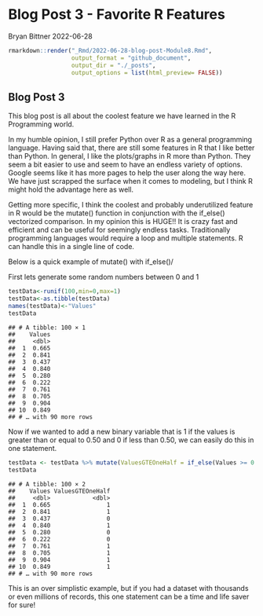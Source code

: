 Blog Post 3 - Favorite R Features
================
Bryan Bittner
2022-06-28

``` r
rmarkdown::render("_Rmd/2022-06-28-blog-post-Module8.Rmd", 
                  output_format = "github_document",
                  output_dir = "./_posts",
                  output_options = list(html_preview= FALSE))
```

## Blog Post 3

This blog post is all about the coolest feature we have learned in the R
Programming world.

In my humble opinion, I still prefer Python over R as a general
programming language. Having said that, there are still some features in
R that I like better than Python. In general, I like the plots/graphs in
R more than Python. They seem a bit easier to use and seem to have an
endless variety of options. Google seems like it has more pages to help
the user along the way here. We have just scrapped the surface when it
comes to modeling, but I think R might hold the advantage here as well.

Getting more specific, I think the coolest and probably underutilized
feature in R would be the mutate() function in conjunction with the
if_else() vectorized comparison. In my opinion this is HUGE!! It is
crazy fast and efficient and can be useful for seemingly endless tasks.
Traditionally programming languages would require a loop and multiple
statements. R can handle this in a single line of code.

Below is a quick example of mutate() with if_else()/

First lets generate some random numbers between 0 and 1

``` r
testData<-runif(100,min=0,max=1)
testData<-as.tibble(testData)
names(testData)<-"Values"
testData
```

    ## # A tibble: 100 × 1
    ##    Values
    ##     <dbl>
    ##  1  0.665
    ##  2  0.841
    ##  3  0.437
    ##  4  0.840
    ##  5  0.280
    ##  6  0.222
    ##  7  0.761
    ##  8  0.705
    ##  9  0.904
    ## 10  0.849
    ## # … with 90 more rows

Now if we wanted to add a new binary variable that is 1 if the values is
greater than or equal to 0.50 and 0 if less than 0.50, we can easily do
this in one statement.

``` r
testData <- testData %>% mutate(ValuesGTEOneHalf = if_else(Values >= 0.5,1,0))
testData
```

    ## # A tibble: 100 × 2
    ##    Values ValuesGTEOneHalf
    ##     <dbl>            <dbl>
    ##  1  0.665                1
    ##  2  0.841                1
    ##  3  0.437                0
    ##  4  0.840                1
    ##  5  0.280                0
    ##  6  0.222                0
    ##  7  0.761                1
    ##  8  0.705                1
    ##  9  0.904                1
    ## 10  0.849                1
    ## # … with 90 more rows

This is an over simplistic example, but if you had a dataset with
thousands or even millions of records, this one statement can be a time
and life saver for sure!
